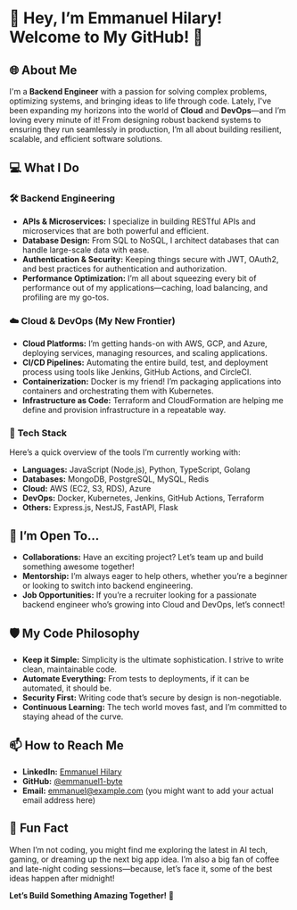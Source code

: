 # 👋 Hey, I’m Emmanuel Hilary! Welcome to My GitHub! 🚀

## 🌐 About Me

I'm a **Backend Engineer** with a passion for solving complex problems, optimizing systems, and bringing ideas to life through code. Lately, I've been expanding my horizons into the world of **Cloud** and **DevOps**—and I’m loving every minute of it! From designing robust backend systems to ensuring they run seamlessly in production, I’m all about building resilient, scalable, and efficient software solutions.

## 💻 What I Do

### 🛠️ **Backend Engineering**
- **APIs & Microservices:** I specialize in building RESTful APIs and microservices that are both powerful and efficient.
- **Database Design:** From SQL to NoSQL, I architect databases that can handle large-scale data with ease.
- **Authentication & Security:** Keeping things secure with JWT, OAuth2, and best practices for authentication and authorization.
- **Performance Optimization:** I’m all about squeezing every bit of performance out of my applications—caching, load balancing, and profiling are my go-tos.

### ☁️ **Cloud & DevOps (My New Frontier)**
- **Cloud Platforms:** I’m getting hands-on with AWS, GCP, and Azure, deploying services, managing resources, and scaling applications.
- **CI/CD Pipelines:** Automating the entire build, test, and deployment process using tools like Jenkins, GitHub Actions, and CircleCI.
- **Containerization:** Docker is my friend! I’m packaging applications into containers and orchestrating them with Kubernetes.
- **Infrastructure as Code:** Terraform and CloudFormation are helping me define and provision infrastructure in a repeatable way.

### 🧰 **Tech Stack**
Here’s a quick overview of the tools I’m currently working with:
- **Languages:** JavaScript (Node.js), Python, TypeScript, Golang
- **Databases:** MongoDB, PostgreSQL, MySQL, Redis
- **Cloud:** AWS (EC2, S3, RDS), Azure
- **DevOps:** Docker, Kubernetes, Jenkins, GitHub Actions, Terraform
- **Others:** Express.js, NestJS, FastAPI, Flask

## 🌱 I’m Open To...
- **Collaborations:** Have an exciting project? Let’s team up and build something awesome together!
- **Mentorship:** I’m always eager to help others, whether you’re a beginner or looking to switch into backend engineering.
- **Job Opportunities:** If you’re a recruiter looking for a passionate backend engineer who’s growing into Cloud and DevOps, let’s connect!

## 🛡️ My Code Philosophy
- **Keep it Simple:** Simplicity is the ultimate sophistication. I strive to write clean, maintainable code.
- **Automate Everything:** From tests to deployments, if it can be automated, it should be.
- **Security First:** Writing code that’s secure by design is non-negotiable.
- **Continuous Learning:** The tech world moves fast, and I’m committed to staying ahead of the curve.

## 📫 How to Reach Me
- **LinkedIn:** [Emmanuel Hilary](https://www.linkedin.com/in/emmanuelhilary)
- **GitHub:** [@emmanuel1-byte](https://github.com/emmanuel1-byte)
- **Email:** emmanuel@example.com (you might want to add your actual email address here)

## 🎉 Fun Fact
When I’m not coding, you might find me exploring the latest in AI tech, gaming, or dreaming up the next big app idea. I’m also a big fan of coffee and late-night coding sessions—because, let’s face it, some of the best ideas happen after midnight!

**Let’s Build Something Amazing Together!** 🚀
